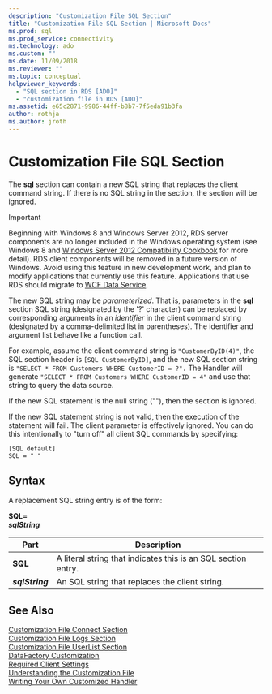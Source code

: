 ```yaml
---
description: "Customization File SQL Section"
title: "Customization File SQL Section | Microsoft Docs"
ms.prod: sql
ms.prod_service: connectivity
ms.technology: ado
ms.custom: ""
ms.date: 11/09/2018
ms.reviewer: ""
ms.topic: conceptual
helpviewer_keywords: 
  - "SQL section in RDS [ADO]"
  - "customization file in RDS [ADO]"
ms.assetid: e65c2871-9986-44ff-b8b7-7f5eda91b3fa
author: rothja
ms.author: jroth
---
```

# Customization File SQL Section
The **sql** section can contain a new SQL string that replaces the client command string. If there is no SQL string in the section, the section will be ignored.  
  
> [!IMPORTANT]
>  Beginning with Windows 8 and Windows Server 2012, RDS server components are no longer included in the Windows operating system (see Windows 8 and [Windows Server 2012 Compatibility Cookbook](https://www.microsoft.com/download/details.aspx?id=27416) for more detail). RDS client components will be removed in a future version of Windows. Avoid using this feature in new development work, and plan to modify applications that currently use this feature. Applications that use RDS should migrate to [WCF Data Service](https://go.microsoft.com/fwlink/?LinkId=199565).  
  
 The new SQL string may be *parameterized*. That is, parameters in the **sql** section SQL string (designated by the '?' character) can be replaced by corresponding arguments in an *identifier* in the client command string (designated by a comma-delimited list in parentheses). The identifier and argument list behave like a function call.  
  
 For example, assume the client command string is `"CustomerByID(4)"`, the SQL section header is `[SQL CustomerByID]`, and the new SQL section string is `"SELECT * FROM Customers WHERE CustomerID = ?".` The Handler will generate `"SELECT * FROM Customers WHERE CustomerID = 4"` and use that string to query the data source.  
  
 If the new SQL statement is the null string (""), then the section is ignored.  
  
 If the new SQL statement string is not valid, then the execution of the statement will fail. The client parameter is effectively ignored. You can do this intentionally to "turn off" all client SQL commands by specifying:  
  
```console
[SQL default]   
SQL = " "  
```  
  
## Syntax  
 A replacement SQL string entry is of the form:  
  
 **SQL=**   
 ***sqlString***  
  
|Part|Description|  
|----------|-----------------|  
|**SQL**|A literal string that indicates this is an SQL section entry.|  
|***sqlString***|An SQL string that replaces the client string.|  
  
## See Also  
 [Customization File Connect Section](./customization-file-connect-section.md)   
 [Customization File Logs Section](./customization-file-logs-section.md)   
 [Customization File UserList Section](./customization-file-userlist-section.md)   
 [DataFactory Customization](./datafactory-customization.md)   
 [Required Client Settings](./required-client-settings.md)   
 [Understanding the Customization File](./understanding-the-customization-file.md)   
 [Writing Your Own Customized Handler](./writing-your-own-customized-handler.md)